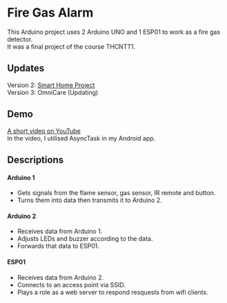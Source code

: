 # Fire Gas Alarm
This Arduino project uses 2 Arduino UNO and 1 ESP01 to work as a fire gas detector.  
It was a final project of the course THCNTT1.

## Updates
Version 2: [Smart Home Project](https://github.com/kai618/smart-home-project)  
Version 3: OmniCare (Updating)

## Demo
[A short video on YouTube]( https://youtu.be/Pv0fgiOIsCE)  
In the video, I utilised AsyncTask in my Android app.

## Descriptions
#### Arduino 1
- Gets signals from the flame sensor, gas sensor, IR remote and button.
- Turns them into data then transmits it to Arduino 2. 
#### Arduino 2
- Receives data from Arduino 1.
- Adjusts LEDs and buzzer according to the data.
- Forwards that data to ESP01.
#### ESP01
- Receives data from Arduino 2.
- Connects to an access point via SSID.
- Plays a role as a web server to respond resquests from wifi clients.



